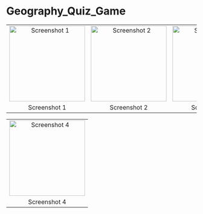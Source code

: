 # Geography_Quiz_Game
<table>
  <tr>
    <td align="center">
      <img src="https://github.com/Boxodir0606/Geography_Quiz_Game/assets/139221733/df262c77-c2ee-4589-b661-92684993f8af" width="200" alt="Screenshot 1">
    </td>
    <td align="center">
      <img src="https://github.com/Boxodir0606/Geography_Quiz_Game/assets/139221733/08288b61-c3df-4c8c-865d-b13bcda368bc" width="200" alt="Screenshot 2">
    </td>
    <td align="center">
      <img src="https://github.com/Boxodir0606/Geography_Quiz_Game/assets/139221733/06b6d071-acc1-4a66-b3df-5595e5642722" width="200" alt="Screenshot 3">
    </td>
  </tr>
  <tr>
    <td align="center">
      Screenshot 1
    </td>
    <td align="center">
      Screenshot 2
    </td>
    <td align="center">
      Screenshot 3
    </td>
  </tr>
</table>

<table>
  <tr>
    <td align="center">
      <img src="https://github.com/Boxodir0606/Geography_Quiz_Game/assets/139221733/c4513706-7828-431d-8e36-16feefe6b5c2" width="200" alt="Screenshot 4">
    </td>
    
  <tr>
    <td align="center">
      Screenshot 4
    </td>

  </tr>
</table>

